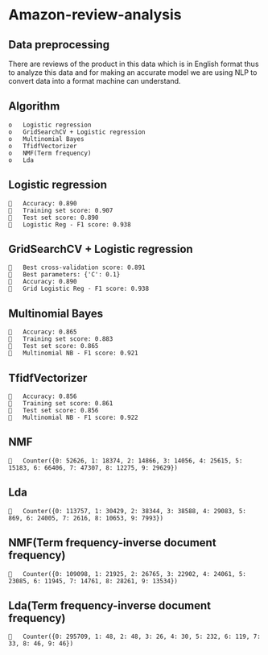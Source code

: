 # Amazon-review-analysis
## Data preprocessing
There are reviews of the product in this data which is in English format thus to analyze this data and for making an accurate model we are using NLP to convert data into a format machine can understand.
## Algorithm 
    o	Logistic regression 
    o	GridSearchCV + Logistic regression
    o	Multinomial Bayes
    o	TfidfVectorizer
    o	NMF(Term frequency)
    o	Lda
## Logistic regression 
    	Accuracy: 0.890
    	Training set score: 0.907 
    	Test set score: 0.890
    	Logistic Reg - F1 score: 0.938
## GridSearchCV + Logistic regression
    	Best cross-validation score: 0.891 
    	Best parameters: {'C': 0.1}
    	Accuracy: 0.890
    	Grid Logistic Reg - F1 score: 0.938
## Multinomial Bayes
    	Accuracy: 0.865
    	Training set score: 0.883 
    	Test set score: 0.865
    	Multinomial NB - F1 score: 0.921
## TfidfVectorizer
    	Accuracy: 0.856
    	Training set score: 0.861
    	Test set score: 0.856
    	Multinomial NB - F1 score: 0.922
## NMF
    	Counter({0: 52626, 1: 18374, 2: 14866, 3: 14056, 4: 25615, 5: 15183, 6: 66406, 7: 47307, 8: 12275, 9: 29629})
## Lda
    	Counter({0: 113757, 1: 30429, 2: 38344, 3: 38588, 4: 29083, 5: 869, 6: 24005, 7: 2616, 8: 10653, 9: 7993})
## NMF(Term frequency-inverse document frequency)
    	Counter({0: 109098, 1: 21925, 2: 26765, 3: 22902, 4: 24061, 5: 23085, 6: 11945, 7: 14761, 8: 28261, 9: 13534})
## Lda(Term frequency-inverse document frequency)
    	Counter({0: 295709, 1: 48, 2: 48, 3: 26, 4: 30, 5: 232, 6: 119, 7: 33, 8: 46, 9: 46})
